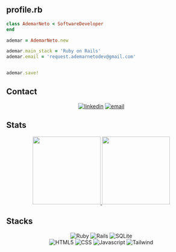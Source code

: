 
## profile.rb

```ruby
class AdemarNeto < SoftwareDeveloper
end

ademar = AdemarNeto.new

ademar.main_stack = 'Ruby on Rails'
ademar.email = 'request.ademarnetodev@gmail.com'


ademar.save!
```

## Contact
<div align='center'>

[![linkedin](https://img.shields.io/badge/LinkedIn-0077B5?style=for-the-badge&logo=linkedin&logoColor=white)](https://www.linkedin.com/in/ademar-neto-dev/)
[![email](https://img.shields.io/badge/Gmail-D14836?style=for-the-badge&logo=gmail&logoColor=white)](https://mailto:request.ademarnetodev@gmail.com)

</div>

## Stats

<p align="center">
  <a href="https://github.com/devAdemarNeto">
    <img height="180em" src="https://github-readme-stats.vercel.app/api/top-langs/?username=devAdemarNeto&layout=compact&langs_count=6&theme=shadow_red"/>
    <img height="180em" src="https://github-readme-stats.vercel.app/api?username=devAdemarneto&show_icons=true&theme=shadow_red&rank_icon=github"/>
  </a>
</p>



## Stacks
<div align='center'>
  
![Ruby](https://img.shields.io/badge/ruby-%23CC342D.svg?style=for-the-badge&logo=ruby&logoColor=white)
![Rails](https://img.shields.io/badge/rails-%23CC0000.svg?style=for-the-badge&logo=ruby-on-rails&logoColor=white)
![SQLite](https://img.shields.io/badge/sqlite-%2307405e.svg?style=for-the-badge&logo=sqlite&logoColor=white)
<br>
![HTML5](https://img.shields.io/badge/html5-%23E34F26.svg?style=for-the-badge&logo=html5&logoColor=white)
![CSS](https://img.shields.io/badge/CSS-%230000FF.svg?style=for-the-badge&logo=CSS&logoColor=white)
![Javascript](https://img.shields.io/badge/Javascript-%23FFFF00.svg?style=for-the-badge&logo=Javascript&logoColor=black)
![Tailwind](https://img.shields.io/badge/Tailwind-%2338BDF8.svg?style=for-the-badge&logo=Tailwind&logoColor=blue)

<br>


</div>
